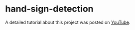 # hand-sign-detection

A detailed tutorial about this project was posted on [YouTube](https://www.youtube.com/watch?v=mIE9g0209xk&t=6s).
